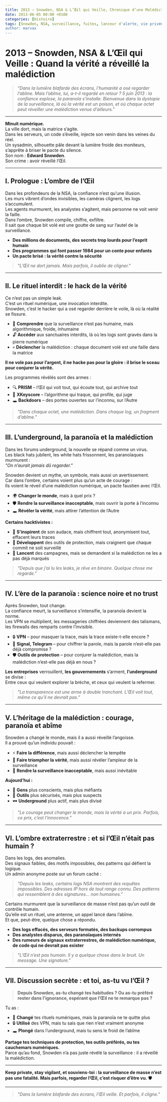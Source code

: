 ```yaml
---
title: 2013 – Snowden, NSA & L’Œil qui Veille, Chronique d’une Malédiction Numérique
date: 2013-06-05 00:00 +0100
categories: [Histoire]
tags: [Snowden, NSA, surveillance, fuites, lanceur d'alerte, vie privée, hacktivisme, underground, dystopie]
author: marvax
---
```


# 2013 – Snowden, NSA & L’Œil qui Veille : Quand la vérité a réveillé la malédiction

> *"Dans la lumière blafarde des écrans, l’humanité a osé regarder l’abîme. Mais l’abîme, lui, a-t-il regardé en retour ? 5 juin 2013 : la confiance explose, la paranoïa s’installe. Bienvenue dans la dystopie de la surveillance, là où la vérité est un poison, et où chaque octet peut réveiller une malédiction venue d’ailleurs."*

---

**Minuit numérique.**  
La ville dort, mais la matrice s’agite.  
Dans les serveurs, un code s’éveille, injecte son venin dans les veines du réel.  
Un sysadmin, silhouette pâle devant la lumière froide des moniteurs, s’apprête à briser le pacte du silence.  
Son nom : **Edward Snowden**.  
Son crime : avoir réveillé l’Œil.

---

## I. Prologue : L’ombre de l’Œil

Dans les profondeurs de la NSA, la confiance n’est qu’une illusion.  
Les murs vibrent d’ondes invisibles, les caméras clignent, les logs s’accumulent.  
Les agents murmurent, les analystes s’agitent, mais personne ne voit venir la faille.  
Dans l’ombre, Snowden compile, chiffre, exfiltre.  
Il sait que chaque bit volé est une goutte de sang sur l’autel de la surveillance.

- **Des millions de documents, des secrets trop lourds pour l’esprit humain**
- **Des programmes qui font passer 1984 pour un conte pour enfants**
- **Un pacte brisé : la vérité contre la sécurité**

> *"L’Œil ne dort jamais. Mais parfois, il oublie de cligner."*

---

## II. Le rituel interdit : le hack de la vérité

Ce n’est pas un simple leak.  
C’est un rituel numérique, une invocation interdite.  
Snowden, c’est le hacker qui a osé regarder derrière le voile, là où la réalité se fissure.

- 🧠 **Comprendre** que la surveillance n’est pas humaine, mais algorithmique, froide, inhumaine
- 🔓 **Accéder** aux sanctuaires interdits, là où les logs sont gravés dans la pierre numérique
- 💀 **Déclencher** la malédiction : chaque document volé est une faille dans la matrice

**Il ne vole pas pour l’argent, il ne hacke pas pour la gloire : il brise le sceau pour conjurer la vérité.**

Les programmes révélés sont des armes :
- 🔍 **PRISM** – l’Œil qui voit tout, qui écoute tout, qui archive tout
- 🎯 **XKeyscore** – l’algorithme qui traque, qui profile, qui juge
- 🕳️ **Backdoors** – des portes ouvertes sur l’inconnu, sur l’Autre

> *"Dans chaque octet, une malédiction. Dans chaque log, un fragment d’abîme."*

---

## III. L’underground, la paranoïa et la malédiction

Dans les forums underground, la nouvelle se répand comme un virus.  
Les black hats jubilent, les white hats frissonnent, les paranoïaques murmurent :  
*"On n’aurait jamais dû regarder."*

Snowden devient un mythe, un symbole, mais aussi un avertissement.  
Car dans l’ombre, certains voient plus qu’un acte de courage :  
Ils voient le réveil d’une malédiction numérique, un pacte faustien avec l’Œil.

- 🌍 **Changer le monde**, mais à quel prix ?
- 🛡️ **Rendre la surveillance inacceptable**, mais ouvrir la porte à l’inconnu
- 🕳️ **Révéler la vérité**, mais attirer l’attention de l’Autre

**Certains hacktivistes :**
- 💪 **S’inspirent** de son audace, mais chiffrent tout, anonymisent tout, effacent leurs traces
- 🔧 **Développent** des outils de protection, mais craignent que chaque commit ne soit surveillé
- 📢 **Lancent** des campagnes, mais se demandent si la malédiction ne les a pas déjà marqués

> *"Depuis que j’ai lu les leaks, je rêve en binaire. Quelque chose me regarde."*

---

## IV. L’ère de la paranoïa : science noire et no trust

Après Snowden, tout change.  
La confiance meurt, la surveillance s’intensifie, la paranoïa devient la norme.  
Les VPN se multiplient, les messageries chiffrées deviennent des talismans, les firewalls des remparts contre l’invisible.

- 🔒 **VPN** – pour masquer la trace, mais la trace existe-t-elle encore ?
- 💬 **Signal, Telegram** – pour chiffrer la parole, mais la parole n’est-elle pas déjà compromise ?
- 🛡️ **Outils de protection** – pour conjurer la malédiction, mais la malédiction n’est-elle pas déjà en nous ?

**Les entreprises** verrouillent, **les gouvernements** s’arment, **l’underground** se divise :  
Entre ceux qui veulent explorer la brèche, et ceux qui veulent la refermer.

> *"La transparence est une arme à double tranchant. L’Œil voit tout, même ce qu’il ne devrait pas."*

---

## V. L’héritage de la malédiction : courage, paranoïa et abîme

Snowden a changé le monde, mais il a aussi réveillé l’angoisse.  
Il a prouvé qu’un individu pouvait :
- ⚡ **Faire la différence**, mais aussi déclencher la tempête
- 🎯 **Faire triompher la vérité**, mais aussi révéler l’ampleur de la surveillance
- 🚫 **Rendre la surveillance inacceptable**, mais aussi inévitable

**Aujourd’hui :**
- 👥 **Gens** plus conscients, mais plus méfiants
- 🔧 **Outils** plus sécurisés, mais plus suspects
- 🕶️ **Underground** plus actif, mais plus divisé

> *"Le courage peut changer le monde, mais la vérité a un prix. Parfois, ce prix, c’est l’innocence."*

---

## VI. L’ombre extraterrestre : et si l’Œil n’était pas humain ?

Dans les logs, des anomalies.  
Des signaux faibles, des motifs impossibles, des patterns qui défient la logique.  
Un admin anonyme poste sur un forum caché :  
> *"Depuis les leaks, certains logs NSA montrent des requêtes impossibles. Des adresses IP hors de tout range connu. Des patterns qui ressemblent à des signatures… non humaines."*

Certains murmurent que la surveillance de masse n’est pas qu’un outil de contrôle humain.  
Qu’elle est un rituel, une antenne, un appel lancé dans l’abîme.  
Et que, peut-être, quelque chose a répondu.

- **Des logs effacés, des serveurs formatés, des backups corrompus**
- **Des analystes disparus, des paranoïaques internés**
- **Des rumeurs de signaux extraterrestres, de malédiction numérique, de code qui ne devrait pas exister**

> *"L’Œil n’est pas humain. Il y a quelque chose dans le bruit. Un message. Une signature."*

---

## VII. Discussion secrète : et toi, as-tu vu l’Œil ?

> **Depuis Snowden, as-tu changé tes habitudes ? Ou as-tu préféré rester dans l’ignorance, espérant que l’Œil ne te remarque pas ?**

Tu as :
- 🔄 **Changé** tes rituels numériques, mais la paranoïa ne te quitte plus
- 🔒 **Utilisé** des VPN, mais tu sais que rien n’est vraiment anonyme
- 🕳️ **Plongé** dans l’underground, mais tu sens le froid de l’abîme

**Partage tes techniques de protection, tes outils préférés, ou tes cauchemars numériques.**  
Parce qu’au fond, Snowden n’a pas juste révélé la surveillance : il a réveillé la malédiction.

---

**Keep private, stay vigilant, et souviens-toi : la surveillance de masse n’est pas une fatalité. Mais parfois, regarder l’Œil, c’est risquer d’être vu.** 🛡️

---

> *"Dans la lumière blafarde des écrans, l’Œil veille. Et parfois, il cligne."*